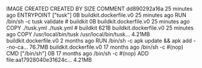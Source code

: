 IMAGE               CREATED             CREATED BY                                      SIZE                COMMENT
dd890292a16a        25 minutes ago      ENTRYPOINT ["tusk"]                             0B                  buildkit.dockerfile.v0
<missing>           25 minutes ago      RUN /bin/sh -c tusk validate # buildkit         0B                  buildkit.dockerfile.v0
<missing>           25 minutes ago      COPY ./tusk.yml ./tusk.yml # buildkit           621B                buildkit.dockerfile.v0
<missing>           25 minutes ago      COPY /usr/local/bin/tusk /usr/local/bin/tusk…   4.21MB              buildkit.dockerfile.v0
<missing>           2 months ago        RUN /bin/sh -c apk update && apk add --no-ca…   76.7MB              buildkit.dockerfile.v0
<missing>           17 months ago       /bin/sh -c #(nop)  CMD ["/bin/sh"]              0B
<missing>           17 months ago       /bin/sh -c #(nop) ADD file:aa17928040e31624c…   4.21MB
